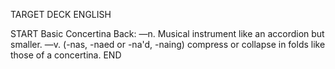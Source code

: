 TARGET DECK
ENGLISH

START
Basic
Concertina
Back: —n. Musical instrument like an accordion but smaller. —v. (-nas, -naed or -na'd, -naing) compress or collapse in folds like those of a concertina.
END
